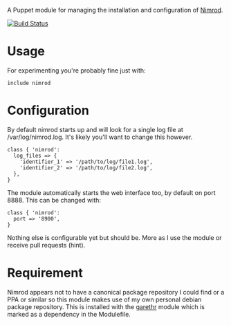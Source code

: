 A Puppet module for managing the installation and configuration of
[Nimrod](https://github.com/sbtourist/nimrod).

[![Build
Status](https://secure.travis-ci.org/garethr/garethr-nimrod.png)](http://travis-ci.org/garethr/garethr-nimrod)

# Usage

For experimenting you're probably fine just with:

    include nimrod

# Configuration

By default nimrod starts up and will look for a single log file at
/var/log/nimrod.log. It's likely you'll want to change this however.

    class { 'nimrod':
      log_files => {
        'identifier_1' => '/path/to/log/file1.log',
        'identifier_2' => '/path/to/log/file2.log',
      },      
    }

The module automatically starts the web interface too, by default on
port 8888. This can be changed with:

    class { 'nimrod':
      port => '8900',
    }

Nothing else is configurable yet but should be. More as I use the module
or receive pull requests (hint).

# Requirement

Nimrod appears not to have a canonical package repository I could find
or a PPA or similar so this module makes use of my own personal debian package
repository. This is installed with the
[garethr](https://github.com/garethr/garethr-garethr) module which is
marked as a dependency in the Modulefile.
